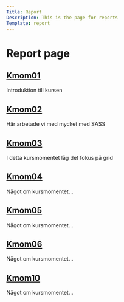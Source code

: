 ```yaml
---
Title: Report
Description: This is the page for reports
Template: report
---
```


Report page
==========================

<div class="kmom-box">
    <a href="report/kmom01"><h2>Kmom01</h2></a>
    <p>Introduktion till kursen</p>
</div>

<div class="kmom-box">
    <a href="report/kmom02"><h2>Kmom02</h2></a>
    <p>Här arbetade vi med mycket med SASS</p>
</div>

<div class="kmom-box">
    <a href="report/kmom03"><h2>Kmom03</h2></a>
    <p>I detta kursmomentet låg det fokus på grid</p>
</div>

<div class="kmom-box">
    <a href="report/kmom04"><h2>Kmom04</h2></a>
    <p>Något om kursmomentet...</p>
</div>

<div class="kmom-box">
    <a href="report/kmom05"><h2>Kmom05</h2></a>
    <p>Något om kursmomentet...</p>
</div>

<div class="kmom-box">
    <a href="report/kmom06"><h2>Kmom06</h2></a>
    <p>Något om kursmomentet...</p>
</div>

<div class="kmom-box project">
    <a href="report/kmom10"><h2>Kmom10</h2></a>
    <p>Något om kursmomentet...</p>
</div>
